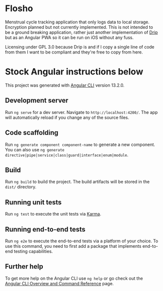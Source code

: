# Flosho

Menstrual cycle tracking application that only logs data to local storage. Encryption planned but not currently implemented. This is not intended to be a ground breaking application, rather just another implementation of [Drip](https://bloodyhealth.gitlab.io/) but as an Angular PWA so it can be run on iOS without any fuss.

Licensing under GPL 3.0 because Drip is and if I copy a single line of code from them I want to be compliant and they're free to copy from here.

# Stock Angular instructions below
This project was generated with [Angular CLI](https://github.com/angular/angular-cli) version 13.2.0.

## Development server

Run `ng serve` for a dev server. Navigate to `http://localhost:4200/`. The app will automatically reload if you change any of the source files.

## Code scaffolding

Run `ng generate component component-name` to generate a new component. You can also use `ng generate directive|pipe|service|class|guard|interface|enum|module`.

## Build

Run `ng build` to build the project. The build artifacts will be stored in the `dist/` directory.

## Running unit tests

Run `ng test` to execute the unit tests via [Karma](https://karma-runner.github.io).

## Running end-to-end tests

Run `ng e2e` to execute the end-to-end tests via a platform of your choice. To use this command, you need to first add a package that implements end-to-end testing capabilities.

## Further help

To get more help on the Angular CLI use `ng help` or go check out the [Angular CLI Overview and Command Reference](https://angular.io/cli) page.
